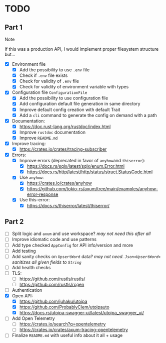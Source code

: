 # TODO

## Part 1

> [!NOTE]
>
> If this was a production API, I would implement proper filesystem structure
> but...

- [x] Environment file
  - [x] Add the possibility to use `.env` file
  - [x] Check if `.env` file exists
  - [x] Check for validity of `.env` file
  - [x] Check for validity of environment variable with types
- [x] Configuration file `ConfigurationFile`
  - [x] Add the possibility to use configuration file
  - [x] Add configuration default file generation in same directory
  - [x] Improve default config creation with default Trait
  - [x] Add a `cli` command to generate the config on demand with a path
- [x] Documentation:
  - [x] <https://doc.rust-lang.org/rustdoc/index.html>
  - [x] Improve `rustdoc` documentation
  - [x] Improve `README.md`
- [x] Improve tracing:
  - [x] <https://crates.io/crates/tracing-subscriber>
- [x] Errors:
  - [x] Improve errors (deprecated in favor of `anyhow`and `thiserror`):
    - [x] <https://docs.rs/sqlx/latest/sqlx/enum.Error.html>
    - [x] <https://docs.rs/http/latest/http/status/struct.StatusCode.html>
  - [x] Use `anyhow`:
    - [x] <https://crates.io/crates/anyhow>
    - [x] <https://github.com/tokio-rs/axum/tree/main/examples/anyhow-error-response>
  - [x] Use this-error:
    - [x] <https://docs.rs/thiserror/latest/thiserror/>

## Part 2

- [ ] Split logic and `axum` and use workspace? _may not need this after all_
- [ ] Improve idiomatic code and use patterns
- [ ] Add type checked `AppConfig` for API info/version and more
- [ ] Add testing
- [ ] Add sanity checks on `UpsertWord` data? _may not need. `Json<UpsertWord>`
      sanitizes all given fields to `String`_
- [ ] Add health checks
- [ ] TLS:
  - [ ] <https://github.com/rustls/rustls/>
  - [ ] <https://github.com/rustls/rcgen>
- [ ] Authentication
- [x] Open API:
  - [x] <https://github.com/juhaku/utoipa>
  - [x] <https://github.com/ProbablyClem/utoipauto>
  - [x] <https://docs.rs/utoipa-swagger-ui/latest/utoipa_swagger_ui/>
- [ ] Add Open Telemetry
  - [ ] <https://crates.io/search?q=opentelemetry>
  - [ ] <https://crates.io/crates/axum-tracing-opentelemetry>
- [ ] Finalize `README.md` with useful info about it all + usage
